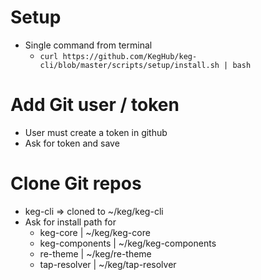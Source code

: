# Setup
* Single command from terminal
  * `curl https://github.com/KegHub/keg-cli/blob/master/scripts/setup/install.sh | bash `

# Add Git user / token
  * User must create a token in github
  * Ask for token and save
# Clone Git repos
  * keg-cli => cloned to ~/keg/keg-cli
  * Ask for install path for
    * keg-core | ~/keg/keg-core
    * keg-components | ~/keg/keg-components
    * re-theme | ~/keg/re-theme
    * tap-resolver | ~/keg/tap-resolver


